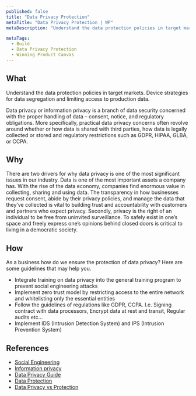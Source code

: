 ```yaml
---
published: false
title: "Data Privacy Protection"
metaTitle: "Data Privacy Protection | WP"
metaDescription: "Understand the data protection policies in target markets. Device strategies for data segregation and limiting access to production data"

metaTags:
  - Build
  - Data Privacy Protection
  - Winning Product Canvas
---
```



## What

Understand the data protection policies in target markets. Device strategies for data segregation and limiting access to production data.

Data privacy or information privacy is a branch of data security concerned with the proper handling of data – consent, notice, and regulatory obligations. More specifically, practical data privacy concerns often revolve around whether or how data is shared with third parties, how data is legally collected or stored and regulatory restrictions such as GDPR, HIPAA, GLBA, or CCPA.


## Why

There are two drivers for why data privacy is one of the most significant issues in our industry. Data is one of the most important assets a company has. With the rise of the data economy, companies find enormous value in collecting, sharing and using data. The transparency in how businesses request consent, abide by their privacy policies, and manage the data that they’ve collected is vital to building trust and accountability with customers and partners who expect privacy. Secondly, privacy is the right of an individual to be free from uninvited surveillance. To safely exist in one’s space and freely express one’s opinions behind closed doors is critical to living in a democratic society.


## How

As a business how do we ensure the protection of data privacy? Here are some guidelines that may help you.

- Integrate training on data privacy into the general training program to prevent social engineering attacks
- Implement zero trust model by restricting access to the entire network and whitelisting only the essential entities
- Follow the guidelines of regulations like GDPR, CCPA. I.e. Signing contract with data processors, Encrypt data at rest and transit, Regular audits etc...
- Implement IDS (Intrusion Detection System) and IPS (Intrusion Prevention System)


## References
 
- [Social Engineering](https://en.wikipedia.org/wiki/Social_engineering_(security))
- [Information privacy](https://en.wikipedia.org/wiki/Information_privacy)
- [Data Privacy Guide](https://www.varonis.com/blog/data-privacy/)
- [Data Protection](https://privacyinternational.org/learning-topics/data-protection)
- [Data Privacy vs Protection](https://blog.ipswitch.com/data-privacy-vs-data-protection)
